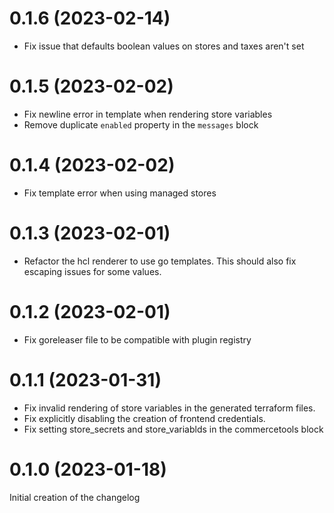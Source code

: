 # 0.1.6 (2023-02-14)
 - Fix issue that defaults boolean values on stores and taxes aren't set

# 0.1.5 (2023-02-02)
 - Fix newline error in template when rendering store variables
 - Remove duplicate `enabled` property in the `messages` block

# 0.1.4 (2023-02-02)
 - Fix template error when using managed stores

# 0.1.3 (2023-02-01)
 - Refactor the hcl renderer to use go templates. This should also fix escaping
   issues for some values.

# 0.1.2 (2023-02-01)
 - Fix goreleaser file to be compatible with plugin registry

# 0.1.1 (2023-01-31)
 - Fix invalid rendering of store variables in the generated terraform files.
 - Fix explicitly disabling the creation of frontend credentials.
 - Fix setting store_secrets and store_variablds in the commercetools block

# 0.1.0 (2023-01-18)
Initial creation of the changelog
